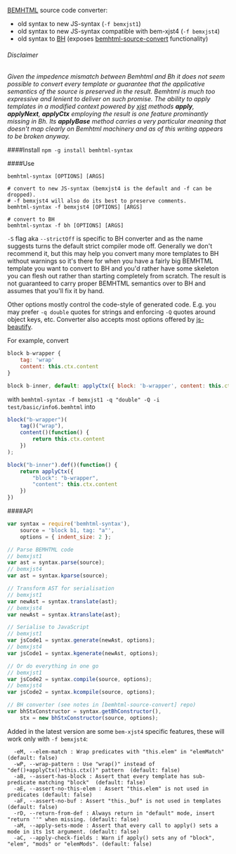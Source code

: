 [BEMHTML] source code converter:
- old syntax to new JS-syntax (`-f bemxjst1`)
- old syntax to new JS-syntax compatible with bem-xjst4 (`-f bemxjst4`)
- old syntax to [BH] (exposes [bemhtml-source-convert] functionality)

###### Disclaimer ######
_Given the impedence mismatch between Bemhtml and Bh it does not seem possible to convert every template or 
guarantee that the applicative semantics of the source is preserved in the result. Bemhtml is much too expressive and lenient to deliver on such promise. The ability to apply templates in a modified context powered by [xjst] methods **apply**, **applyNext**, **applyCtx** employing the result is one feature prominantly missing in Bh. Its **applyBase** method carries a very particular meaning that doesn't map clearly on Bemhtml machinery and as of this writing appears to be broken anyway._

####Install
`npm -g install bemhtml-syntax`

####Use

```shell
bemhtml-syntax [OPTIONS] [ARGS]

# convert to new JS-syntax (bemxjst4 is the default and -f can be dropped).
# -f bemxjst4 will also do its best to preserve comments.
bemhtml-syntax -f bemxjst4 [OPTIONS] [ARGS]

# convert to BH
bemhtml-syntax -f bh [OPTIONS] [ARGS]
```

`-S` flag aka `--strictOff` is specific to BH converter and as
the name suggests turns the default strict compiler mode off. Generally we don't
recommend it, but this may help you convert many more templates to BH without
warnings so it's there for when you have a fairly big BEMHTML template you want
to convert to BH and you'd rather have some skeleton you can flesh out rather
than starting completely from scratch. The result is not guaranteed to carry
proper BEMHTML semantics over to BH and assumes that you'll fix it by hand.

Other options mostly control the code-style of generated code. E.g. you may
prefer `-q double` quotes for strings and enforcing `-Q` quotes around object
keys, etc. Converter also accepts most options offered by [js-beautify][].

For example, convert
```js
block b-wrapper {
    tag: 'wrap'
    content: this.ctx.content
}

block b-inner, default: applyCtx({ block: 'b-wrapper', content: this.ctx.content })
```

with `bemhtml-syntax -f bemxjst1 -q "double" -Q -i test/basic/info6.bemhtml`
into
```js
block("b-wrapper")(
    tag()("wrap"),
    content()(function() {
        return this.ctx.content
    })
);

block("b-inner").def()(function() {
    return applyCtx({
        "block": "b-wrapper",
        "content": this.ctx.content
    })
})
```
####API

```javascript
var syntax = require('bemhtml-syntax'),
    source = 'block b1, tag: "a"',
    options = { indent_size: 2 };

// Parse BEMHTML code
// bemxjst1
var ast = syntax.parse(source);
// bemxjst4
var ast = syntax.kparse(source);

// Transform AST for serialisation
// bemxjst1
var newAst = syntax.translate(ast);
// bemxjst4
var newAst = syntax.ktranslate(ast);

// Serialise to JavaScript
// bemxjst1
var jsCode1 = syntax.generate(newAst, options);
// bemxjst4
var jsCode1 = syntax.kgenerate(newAst, options);

// Or do everything in one go
// bemxjst1
var jsCode2 = syntax.compile(source, options);
// bemxjst4
var jsCode2 = syntax.kcompile(source, options);

// BH converter (see notes in [bemhtml-source-convert] repo)
var bhStxConstructor = syntax.getBhConstructor(),
    stx = new bhStxConstructor(source, options);
```

Added in the latest version are some `bem-xjst4` specific features, these will work only with `-f bemxjst4`:
```shell
  -eM, --elem-match : Wrap predicates with "this.elem" in "elemMatch" (default: false)
  -wP, --wrap-pattern : Use "wrap()" instead of "def()+applyCtx()+this.ctx()" pattern  (default: false)
  -aB, --assert-has-block : Assert that every template has sub-predicate matching "block"  (default: false)
  -aE, --assert-no-this-elem : Assert "this.elem" is not used in predicates (default: false)
  -aF, --assert-no-buf : Assert "this._buf" is not used in templates (default: false)
  -rD, --return-from-def : Always return in "default" mode, insert "return ''" when missing. (default: false)
  -aM, --apply-sets-mode : Assert that every call to apply() sets a mode in its 1st argument. (default: false)
  -aC, --apply-check-fields : Warn if apply() sets any of "block", "elem", "mods" or "elemMods". (default: false)
```

[js-beautify]: https://github.com/beautify-web/js-beautify
[Bemhtml]:    http://bem.info/tags/bem-core-v2.3.0/#
[Bemhtml/Ru]: http://ru.bem.info/technology/bemhtml/2.3.0/rationale/
[Bh]:         https://github.com/bem/bh
[xjst]:       https://github.com/veged/xjst
[bemhtml-source-convert]: https://github.com/vkz/bemhtml-source-convert
